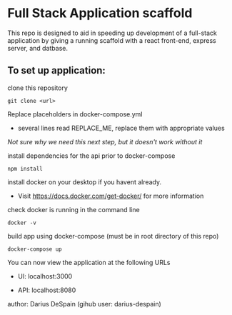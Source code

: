 # Full Stack Application scaffold

This repo is designed to aid in speeding up development of a full-stack application by giving a running scaffold with a react front-end, express server, and datbase.

## To set up application:

clone this repository

    git clone <url>

Replace placeholders in docker-compose.yml
- several lines read REPLACE_ME, replace them with appropriate values

*Not sure why we need this next step, but it doesn't work without it*

install dependencies for the api prior to docker-compose

    npm install

install docker on your desktop if you havent already.
- Visit https://docs.docker.com/get-docker/ for more information

check docker is running in the command line

    docker -v

build app using docker-compose (must be in root directory of this repo)

    docker-compose up

You can now view the application at the following URLs

 - UI: localhost:3000

 - API: localhost:8080

author: Darius DeSpain (gihub user: darius-despain)
